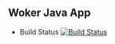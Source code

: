 ## Woker Java App

  * Build Status
  [![Build Status](http://34.70.49.82:8080/buildStatus/icon?job=instavote%2Fworker-build)](http://34.70.49.82:8080/job/instavote/job/worker-build/)
